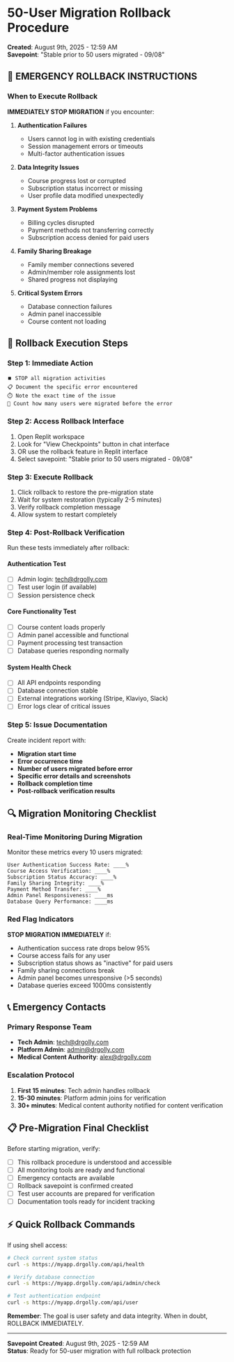 # 50-User Migration Rollback Procedure
**Created**: August 9th, 2025 - 12:59 AM  
**Savepoint**: "Stable prior to 50 users migrated - 09/08"

## 🚨 EMERGENCY ROLLBACK INSTRUCTIONS

### When to Execute Rollback
**IMMEDIATELY STOP MIGRATION** if you encounter:

1. **Authentication Failures**
   - Users cannot log in with existing credentials
   - Session management errors or timeouts
   - Multi-factor authentication issues

2. **Data Integrity Issues**
   - Course progress lost or corrupted
   - Subscription status incorrect or missing
   - User profile data modified unexpectedly

3. **Payment System Problems**
   - Billing cycles disrupted
   - Payment methods not transferring correctly
   - Subscription access denied for paid users

4. **Family Sharing Breakage**
   - Family member connections severed
   - Admin/member role assignments lost
   - Shared progress not displaying

5. **Critical System Errors**
   - Database connection failures
   - Admin panel inaccessible
   - Course content not loading

## 🔄 Rollback Execution Steps

### Step 1: Immediate Action
```
⏹️ STOP all migration activities
📋 Document the specific error encountered
⏱️ Note the exact time of the issue
👥 Count how many users were migrated before the error
```

### Step 2: Access Rollback Interface
1. Open Replit workspace
2. Look for "View Checkpoints" button in chat interface
3. OR use the rollback feature in Replit interface
4. Select savepoint: "Stable prior to 50 users migrated - 09/08"

### Step 3: Execute Rollback
1. Click rollback to restore the pre-migration state
2. Wait for system restoration (typically 2-5 minutes)
3. Verify rollback completion message
4. Allow system to restart completely

### Step 4: Post-Rollback Verification
Run these tests immediately after rollback:

#### Authentication Test
- [ ] Admin login: tech@drgolly.com
- [ ] Test user login (if available)
- [ ] Session persistence check

#### Core Functionality Test
- [ ] Course content loads properly
- [ ] Admin panel accessible and functional
- [ ] Payment processing test transaction
- [ ] Database queries responding normally

#### System Health Check
- [ ] All API endpoints responding
- [ ] Database connection stable
- [ ] External integrations working (Stripe, Klaviyo, Slack)
- [ ] Error logs clear of critical issues

### Step 5: Issue Documentation
Create incident report with:
- **Migration start time**
- **Error occurrence time** 
- **Number of users migrated before error**
- **Specific error details and screenshots**
- **Rollback completion time**
- **Post-rollback verification results**

## 🔍 Migration Monitoring Checklist

### Real-Time Monitoring During Migration
Monitor these metrics every 10 users migrated:

```
User Authentication Success Rate: ____%
Course Access Verification: ____%
Subscription Status Accuracy: ____%
Family Sharing Integrity: ____%
Payment Method Transfer: ____%
Admin Panel Responsiveness: ____ms
Database Query Performance: ____ms
```

### Red Flag Indicators
**STOP MIGRATION IMMEDIATELY** if:
- Authentication success rate drops below 95%
- Course access fails for any user
- Subscription status shows as "inactive" for paid users
- Family sharing connections break
- Admin panel becomes unresponsive (>5 seconds)
- Database queries exceed 1000ms consistently

## 📞 Emergency Contacts

### Primary Response Team
- **Tech Admin**: tech@drgolly.com
- **Platform Admin**: admin@drgolly.com  
- **Medical Content Authority**: alex@drgolly.com

### Escalation Protocol
1. **First 15 minutes**: Tech admin handles rollback
2. **15-30 minutes**: Platform admin joins for verification
3. **30+ minutes**: Medical content authority notified for content verification

## 📋 Pre-Migration Final Checklist

Before starting migration, verify:
- [ ] This rollback procedure is understood and accessible
- [ ] All monitoring tools are ready and functional
- [ ] Emergency contacts are available
- [ ] Rollback savepoint is confirmed created
- [ ] Test user accounts are prepared for verification
- [ ] Documentation tools ready for incident tracking

## ⚡ Quick Rollback Commands

If using shell access:
```bash
# Check current system status
curl -s https://myapp.drgolly.com/api/health

# Verify database connection
curl -s https://myapp.drgolly.com/api/admin/check

# Test authentication endpoint
curl -s https://myapp.drgolly.com/api/user
```

**Remember**: The goal is user safety and data integrity. When in doubt, ROLLBACK IMMEDIATELY.

---
**Savepoint Created**: August 9th, 2025 - 12:59 AM  
**Status**: Ready for 50-user migration with full rollback protection